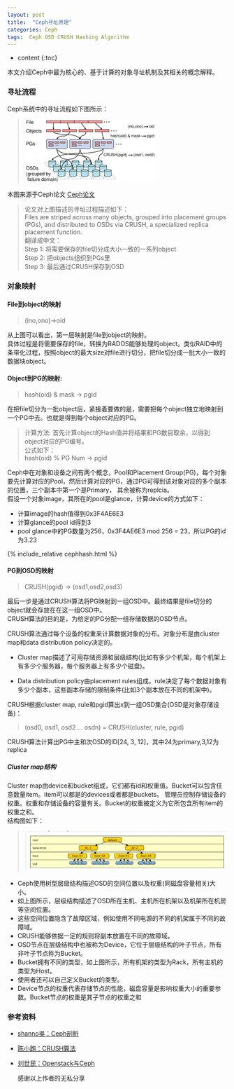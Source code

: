 ```yaml
---
layout: post
title:  "Ceph寻址原理"
categories: Ceph
tags:  Ceph OSD CRUSH Hashing Algorithm
---
```


* content
{:toc}

本文介绍Ceph中最为核心的、基于计算的对象寻址机制及其相关的概念解释。





###  寻址流程

Ceph系统中的寻址流程如下图所示： 

 > ![](/assets/ceph.jpeg)  
 
 本图来源于Ceph论文 [Ceph论文](http://ceph.com/papers/weil-ceph-osdi06.pdf)
 
 > 论文对上图描述的寻址过程描述如下：    
 Files are striped across many objects, grouped into placement groups (PGs), and distributed to OSDs via CRUSH, a specialized replica placement function.    
 翻译成中文：    
  Step 1: 将需要保存的file切分成大小一致的一系列object        
  Step 2: 把objects组织到PGs里    
  Step 3: 最后通过CRUSH保存到OSD    



###  对象映射 

#### File到object的映射    
     
 > (ino,ono)->oid    
    
从上图可以看出，第一层映射是file到object的映射。    
具体过程是将需要保存的file，转换为RADOS能够处理的object。类似RAID中的条带化过程，按照object的最大size对file进行切分，把file切分成一批大小一致的数据块object。
   

   
 
#### Object到PG的映射:
 
 > hash(oid) & mask -> pgid
   
  在把file切分为一批object后，紧接着要做的是，需要把每个object独立地映射到一个PG中去。也就是得到每个object对应的PG。   
   
  > 计算方法: 首先计算object的Hash值并将结果和PG数目取余，以得到object对应的PG编号。        
  > 公式如下：     
     hash(oid) % PG Num -> pgid
     
Ceph中在对象和设备之间有两个概念，Pool和Placement Group(PG)，每个对象要先计算对应的Pool，然后计算对应的PG，通过PG可得到该对象对应的多个副本的位置，三个副本中第一个是Primary，
其余被称为replcia。    
假设一个对象image，其所在的pool是glance，计算device的方式如下：

-  计算image的hash值得到0x3F4AE6E3    
-  计算glance的pool id得到3    
-  pool glance中的PG数量为256，0x3F4AE6E3 mod 256 = 23，所以PG的id为3.23   
   
  {% include_relative cephhash.html %}  
  
      
 
#### PG到OSD的映射 

 > CRUSH(pgid) -> (osd1,osd2,osd3) 
 
 最后一步是通过CRUSH算法将PG映射到一组OSD中。最终结果是file切分的object就会存放在在这一组OSD中。     
 CRUSH算法的目的是，为给定的PG分配一组存储数据的OSD节点。
 
 CRUSH算法通过每个设备的权重来计算数据对象的分布。对象分布是由cluster map和data distribution policy决定的。 
      
 - Cluster map描述了可用存储资源和层级结构(比如有多少个机架，每个机架上有多少个服务器，每个服务器上有多少个磁盘)。    
          
 - Data distribution policy由placement rules组成。rule决定了每个数据对象有多少个副本，这些副本存储的限制条件(比如3个副本放在不同的机架中)。    
 
 
 CRUSH根据cluster map, rule和pgid算出x到一组OSD集合(OSD是对象存储设备)： 
    
 > (osd0, osd1, osd2 … osdn) = CRUSH(cluster, rule, pgid)
 
 CRUSH算法计算出PG中主和次OSD的ID[24, 3, 12]，其中24为primary,3,12为replica
 


##### Cluster map结构

Cluster map由device和bucket组成，它们都有id和权重值。Bucket可以包含任意数量item。item可以都是的devices或者都是buckets。
管理员控制存储设备的权重。权重和存储设备的容量有关。Bucket的权重被定义为它所包含所有item的权重之和。     
 结构图如下：    
 
  > ![](/assets/crushmap.jpg) 
  
  - Ceph使用树型层级结构描述OSD的空间位置以及权重(同磁盘容量相关)大小。
  - 如上图所示，层级结构描述了OSD所在主机、主机所在机架以及机架所在机房等空间位置。
  - 这些空间位置隐含了故障区域，例如使用不同电源的不同的机架属于不同的故障域。
  - CRUSH能够依据一定的规则将副本放置在不同的故障域。
  - OSD节点在层级结构中也被称为Device，它位于层级结构的叶子节点，所有非叶子节点称为Bucket。
  - Bucket拥有不同的类型，如上图所示，所有机架的类型为Rack，所有主机的类型为Host。
  - 使用者还可以自己定义Bucket的类型。
  - Device节点的权重代表存储节点的性能，磁盘容量是影响权重大小的重要参数。Bucket节点的权重是其子节点的权重之和


### 参考资料

- [shanno吳：Ceph剖析](http://www.cnblogs.com/shanno/p/3958298.html)
- [陈小跑：CRUSH算法](http://www.cnblogs.com/chenxianpao/p/5568207.html)
- [刘世民：Openstack与Ceph](http://www.cnblogs.com/sammyliu/p/4836014.html)

   感谢以上作者的无私分享
